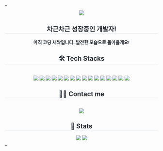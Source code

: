 _<div align="center">
    <img src="https://capsule-render.vercel.app/api?type=cylinder&color=0:c1d7e2,100:f2e4a6&height=180&text=MY%20CODING%20NOTE&animation=fadeIn&fontColor=000000&fontSize=60" />
</div>

<div align="center">
    <h2 style="border-bottom: 1px solid #d8dee4; color: #282d33;">차근차근 성장중인 개발자!</h2>
    <div style="font-weight: 700; font-size: 15px; text-align: center; color: #282d33;">
        아직 코딩 새싹입니다. 발전한 모습으로 돌아올게요!
    </div>
</div>

<div align="center">
    <h2 style="border-bottom: 1px solid #d8dee4; color: #282d33;">🛠️ Tech Stacks</h2>
    <br>
    <div style="margin: 0 auto; text-align: center;">
        <img src="https://img.shields.io/badge/Apache Tomcat-F8DC75?style=for-the-badge&logo=Apache Tomcat&logoColor=white">
        <img src="https://img.shields.io/badge/Github-181717?style=for-the-badge&logo=Github&logoColor=white">
        <img src="https://img.shields.io/badge/HTML5-E34F26?style=for-the-badge&logo=HTML5&logoColor=white">
        <img src="https://img.shields.io/badge/jQuery-0769AD?style=for-the-badge&logo=jQuery&logoColor=white">
        <img src="https://img.shields.io/badge/java-007396?style=for-the-badge&logo=java&logoColor=white"/>
        <img src="https://img.shields.io/badge/Javascript-F7DF1E?style=for-the-badge&logo=Javascript&logoColor=white">
        <img src="https://img.shields.io/badge/MariaDB-003545?style=for-the-badge&logo=MariaDB&logoColor=white">
        <img src="https://img.shields.io/badge/MySQL-4479A1?style=for-the-badge&logo=MySQL&logoColor=white">
        <img src="https://img.shields.io/badge/Spring-6DB33F?style=for-the-badge&logo=Spring&logoColor=white">
        <img src="https://img.shields.io/badge/Oracle-F80000?style=for-the-badge&logo=Oracle&logoColor=white">
        <img src="https://img.shields.io/badge/Bootstrap-563D7C?style=for-the-badge&logo=Bootstrap&logoColor=white">
        <img src="https://img.shields.io/badge/Eclipse-2C2255?style=for-the-badge&logo=Eclipse%20IDE&logoColor=white">
        <img src="https://img.shields.io/badge/Linux-FCC624?style=for-the-badge&logo=Linux&logoColor=white">
        <img src="https://img.shields.io/badge/GCP-4285F4?style=for-the-badge&logo=Google%20Cloud&logoColor=white">
        <img src="https://img.shields.io/badge/CSS3-1572B6?style=for-the-badge&logo=CSS3&logoColor=white"/>
        <img src="https://img.shields.io/badge/Git-F05032?style=for-the-badge&logo=Git&logoColor=white"/>
    </div>
</div>

<div align="center">
    <h2 style="border-bottom: 1px solid #d8dee4; color: #282d33;">🧑‍💻 Contact me</h2>
    <br>
    <div align="center">
        <a href="https://hits.seeyoufarm.com">
            <img src="https://hits.seeyoufarm.com/api/count/incr/badge.svg?url=https%3A%2F%2Fgithub.com%2Fyoooomiii%2F&count_bg=%23000000&title_bg=%23000000&icon=github.svg&icon_color=%23FFFFFF&title=GitHub&edge_flat=false"/>
        </a>
    </div>
</div>

<div align="center">
    <h2 style="border-bottom: 1px solid #d8dee4; color: #282d33;">🏅 Stats</h2>
    <div align="center">
        <img src="https://github-readme-stats.vercel.app/api?username=yoooomiii&bg_color=180,c2e4ef,00000000&title_color=000000&text_color=000000"/>
        <img src="https://github-readme-stats.vercel.app/api/top-langs/?username=yoooomiii&layout=compact&bg_color=180,c2e4ef,00000000&title_color=000000&text_color=000000"/>
    </div>
</div>
_
